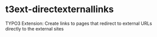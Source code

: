 t3ext-directexternallinks
=========================

TYPO3 Extension: Create links to pages that redirect to external URLs directly to the external sites